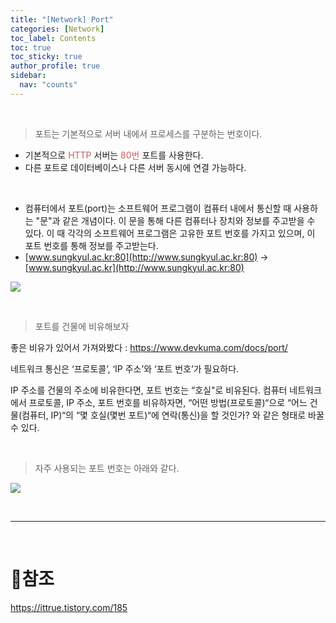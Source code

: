 ```yaml
---
title: "[Network] Port"
categories: [Network]
toc_label: Contents
toc: true
toc_sticky: true
author_profile: true
sidebar:
  nav: "counts"
---
```


<br>

> 포트는 기본적으로 서버 내에서 프로세스를 구분하는 번호이다.

- 기본적으로 <span style="color:indianred">HTTP</span> 서버는 <span style="color:indianred">80번</span> 포트를 사용한다.
- 다른 포트로 데이터베이스나 다른 서버 동시에 연결 가능하다.

<br>

- 컴퓨터에서 포트(port)는 소프트웨어 프로그램이 컴퓨터 내에서 통신할 때 사용하는 "문"과 같은 개념이다. 이 문을 통해 다른 컴퓨터나 장치와 정보를 주고받을 수 있다. 이 때 각각의 소프트웨어 프로그램은 고유한 포트 번호를 가지고 있으며, 이 포트 번호를 통해 정보를 주고받는다.
- [www.sungkyul.ac.kr:80](http://www.sungkyul.ac.kr:80) → [www.sungkyul.ac.kr](http://www.sungkyul.ac.kr:80)

![](https://velog.velcdn.com/images/sieunpark/post/71be14f5-e8a6-4e27-85ed-60e08e9dbefa/image.png)

<br>

> 포트를 건물에 비유해보자

좋은 비유가 있어서 가져와봤다 : https://www.devkuma.com/docs/port/

네트워크 통신은 ‘프로토콜’, ‘IP 주소’와 ‘포트 번호’가 필요하다.

IP 주소를 건물의 주소에 비유한다면, 포트 번호는 “호실"로 비유된다. 컴퓨터 네트워크에서 프로토콜, IP 주소, 포트 번호를 비유하자면, “어떤 방법(프로토콜)“으로 “어느 건물(컴퓨터, IP)“의 “몇 호실(몇번 포트)“에 연락(통신)을 할 것인가? 와 같은 형태로 바꿀 수 있다.

<br>

> 자주 사용되는 포트 번호는 아래와 같다.

![](https://velog.velcdn.com/images/sieunpark/post/8b9f6983-8414-40f8-aa12-98632c168cd3/image.png)

<br>

---

<br>

# 📎참조

https://ittrue.tistory.com/185
